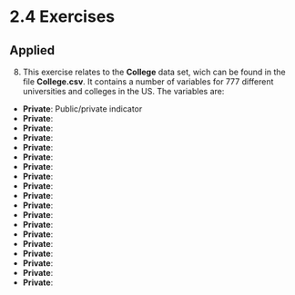 # 2.4 Exercises

## Applied

8. This exercise relates to the <b>College</b> data set, wich can be found in the file <b>College.csv</b>. It contains a number of variables for 777 different universities and colleges in the US. The variables are:

  - <b>Private</b>: Public/private indicator
  - <b>Private</b>:
  - <b>Private</b>:
  - <b>Private</b>:
  - <b>Private</b>:
  - <b>Private</b>:
  - <b>Private</b>:
  - <b>Private</b>:
  - <b>Private</b>:
  - <b>Private</b>:
  - <b>Private</b>:
  - <b>Private</b>:
  - <b>Private</b>:
  - <b>Private</b>:
  - <b>Private</b>:
  - <b>Private</b>:
  - <b>Private</b>:
  - <b>Private</b>:
  - <b>Private</b>:
